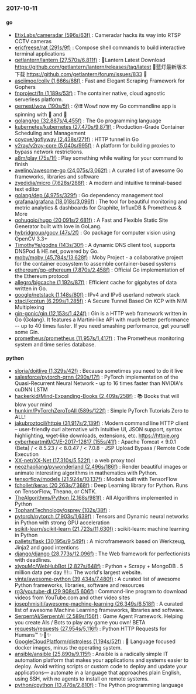 ### 2017-10-11

#### go
* [EtixLabs/cameradar (596s/63f)](https://github.com/EtixLabs/cameradar) : Cameradar hacks its way into RTSP CCTV cameras
* [ericfreese/rat (291s/9f)](https://github.com/ericfreese/rat) : Compose shell commands to build interactive terminal applications
* [getlantern/lantern (27,570s/6,811f)](https://github.com/getlantern/lantern) : 🔴Lantern Latest Download https://github.com/getlantern/lantern/releases/tag/latest 🔴蓝灯最新版本下载 https://github.com/getlantern/forum/issues/833 🔴
* [asciimoo/colly (1,666s/68f)](https://github.com/asciimoo/colly) : Fast and Elegant Scraping Framework for Gophers
* [fnproject/fn (1,189s/53f)](https://github.com/fnproject/fn) : The container native, cloud agnostic serverless platform.
* [gernest/wow (190s/5f)](https://github.com/gernest/wow) : 😮❗️❗️ Wow❗️ now my Go commandline app is spinning with 🌈 and 🐴
* [golang/go (32,887s/4,455f)](https://github.com/golang/go) : The Go programming language
* [kubernetes/kubernetes (27,470s/9,871f)](https://github.com/kubernetes/kubernetes) : Production-Grade Container Scheduling and Management
* [coyove/goflyway (2,438s/271f)](https://github.com/coyove/goflyway) : HTTP tunnel in Go
* [v2ray/v2ray-core (5,040s/995f)](https://github.com/v2ray/v2ray-core) : A platform for building proxies to bypass network restrictions.
* [a8m/play (75s/1f)](https://github.com/a8m/play) : Play something while waiting for your command to finish
* [avelino/awesome-go (24,075s/3,062f)](https://github.com/avelino/awesome-go) : A curated list of awesome Go frameworks, libraries and software
* [zyedidia/micro (7,628s/288f)](https://github.com/zyedidia/micro) : A modern and intuitive terminal-based text editor
* [golang/dep (4,975s/329f)](https://github.com/golang/dep) : Go dependency management tool
* [grafana/grafana (18,018s/3,096f)](https://github.com/grafana/grafana) : The tool for beautiful monitoring and metric analytics & dashboards for Graphite, InfluxDB & Prometheus & More
* [gohugoio/hugo (20,091s/2,681f)](https://github.com/gohugoio/hugo) : A Fast and Flexible Static Site Generator built with love in GoLang.
* [hybridgroup/gocv (47s/2f)](https://github.com/hybridgroup/gocv) : Go package for computer vision using OpenCV 3.3+
* [TimothyYe/godns (143s/30f)](https://github.com/TimothyYe/godns) : A dynamic DNS client tool, supports DNSPod & HE.net, powered by Go.
* [moby/moby (45,784s/13,628f)](https://github.com/moby/moby) : Moby Project - a collaborative project for the container ecosystem to assemble container-based systems
* [ethereum/go-ethereum (7,870s/2,458f)](https://github.com/ethereum/go-ethereum) : Official Go implementation of the Ethereum protocol
* [allegro/bigcache (1,192s/87f)](https://github.com/allegro/bigcache) : Efficient cache for gigabytes of data written in Go.
* [google/netstack (1,148s/80f)](https://github.com/google/netstack) : IPv4 and IPv6 userland network stack
* [xtaci/kcptun (6,299s/1,285f)](https://github.com/xtaci/kcptun) : A Secure Tunnel Based On KCP with N:M Multiplexing
* [gin-gonic/gin (12,153s/1,424f)](https://github.com/gin-gonic/gin) : Gin is a HTTP web framework written in Go (Golang). It features a Martini-like API with much better performance -- up to 40 times faster. If you need smashing performance, get yourself some Gin.
* [prometheus/prometheus (11,957s/1,417f)](https://github.com/prometheus/prometheus) : The Prometheus monitoring system and time series database.

#### python
* [sloria/doitlive (1,329s/42f)](https://github.com/sloria/doitlive) : Because sometimes you need to do it live
* [salesforce/pytorch-qrnn (290s/17f)](https://github.com/salesforce/pytorch-qrnn) : PyTorch implementation of the Quasi-Recurrent Neural Network - up to 16 times faster than NVIDIA's cuDNN LSTM
* [hackerkid/Mind-Expanding-Books (2,409s/258f)](https://github.com/hackerkid/Mind-Expanding-Books) : 📚 Books that will blow your mind
* [hunkim/PyTorchZeroToAll (589s/122f)](https://github.com/hunkim/PyTorchZeroToAll) : Simple PyTorch Tutorials Zero to ALL!
* [jakubroztocil/httpie (31,917s/2,139f)](https://github.com/jakubroztocil/httpie) : Modern command line HTTP client – user-friendly curl alternative with intuitive UI, JSON support, syntax highlighting, wget-like downloads, extensions, etc. https://httpie.org
* [cyberheartmi9/CVE-2017-12617 (155s/41f)](https://github.com/cyberheartmi9/CVE-2017-12617) : Apache Tomcat < 9.0.1 (Beta) / < 8.5.23 / < 8.0.47 / < 7.0.8 - JSP Upload Bypass / Remote Code Execution
* [XX-net/XX-Net (17,310s/5,522f)](https://github.com/XX-net/XX-Net) : a web proxy tool
* [neozhaoliang/pywonderland (2,496s/186f)](https://github.com/neozhaoliang/pywonderland) : Render beautiful images or animate interesting algorithms in mathematics with Python.
* [tensorflow/models (21,924s/10,137f)](https://github.com/tensorflow/models) : Models built with TensorFlow
* [fchollet/keras (20,263s/7,368f)](https://github.com/fchollet/keras) : Deep Learning library for Python. Runs on TensorFlow, Theano, or CNTK.
* [TheAlgorithms/Python (2,168s/981f)](https://github.com/TheAlgorithms/Python) : All Algorithms implemented in Python
* [TophantTechnology/osprey (102s/38f)](https://github.com/TophantTechnology/osprey) : 
* [pytorch/pytorch (7,903s/1,639f)](https://github.com/pytorch/pytorch) : Tensors and Dynamic neural networks in Python with strong GPU acceleration
* [scikit-learn/scikit-learn (21,723s/11,630f)](https://github.com/scikit-learn/scikit-learn) : scikit-learn: machine learning in Python
* [pallets/flask (30,195s/9,549f)](https://github.com/pallets/flask) : A microframework based on Werkzeug, Jinja2 and good intentions
* [django/django (28,773s/12,096f)](https://github.com/django/django) : The Web framework for perfectionists with deadlines.
* [xiyouMc/WebHubBot (2,827s/648f)](https://github.com/xiyouMc/WebHubBot) : Python + Scrapy + MongoDB . 5 million data per day !!!💥 The world's largest website.
* [vinta/awesome-python (39,434s/7,480f)](https://github.com/vinta/awesome-python) : A curated list of awesome Python frameworks, libraries, software and resources
* [rg3/youtube-dl (29,908s/5,606f)](https://github.com/rg3/youtube-dl) : Command-line program to download videos from YouTube.com and other video sites
* [josephmisiti/awesome-machine-learning (26,349s/6,518f)](https://github.com/josephmisiti/awesome-machine-learning) : A curated list of awesome Machine Learning frameworks, libraries and software.
* [SerpentAI/SerpentAI (2,589s/156f)](https://github.com/SerpentAI/SerpentAI) : Game Agent Framework. Helping you create AIs / Bots to play any game you own! BETA
* [requests/requests (27,954s/5,116f)](https://github.com/requests/requests) : Python HTTP Requests for Humans™ ✨🍰✨
* [GoogleCloudPlatform/distroless (1,194s/52f)](https://github.com/GoogleCloudPlatform/distroless) : 🥑 Language focused docker images, minus the operating system.
* [ansible/ansible (25,890s/9,115f)](https://github.com/ansible/ansible) : Ansible is a radically simple IT automation platform that makes your applications and systems easier to deploy. Avoid writing scripts or custom code to deploy and update your applications— automate in a language that approaches plain English, using SSH, with no agents to install on remote systems.
* [python/cpython (13,476s/2,810f)](https://github.com/python/cpython) : The Python programming language

